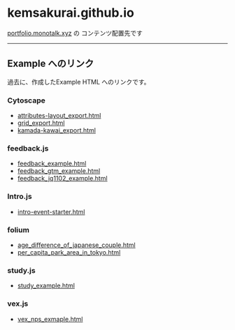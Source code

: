 # kemsakurai.github.io
[portfolio.monotalk.xyz](https://portfolio.monotalk.xyz) の コンテンツ配置先です

------------------------
## Example へのリンク       

過去に、作成したExample HTML へのリンクです。   

### Cytoscape
* [attributes-layout_export.html](http://portfolio.monotalk.xyz/resources/html/attributes-layout_export.html)      
* [grid_export.html](http://portfolio.monotalk.xyz/resources/html/grid_export.html)      
* [kamada-kawai_export.html](http://portfolio.monotalk.xyz/resources/html/kamada-kawai_export.html)      
  
### feedback.js
* [feedback_example.html](http://portfolio.monotalk.xyz/resources/html/feedback_example.html)      
* [feedback_gtm_example.html](http://portfolio.monotalk.xyz/resources/html/feedback_gtm_example.html)    
* [feedback_jq1102_example.html](http://portfolio.monotalk.xyz/resources/html/feedback_jq1102_example.html)   

### Intro.js    
* [intro-event-starter.html](http://portfolio.monotalk.xyz/resources/html/intro-event-starter.html)     

### folium   
* [age_difference_of_japanese_couple.html](http://portfolio.monotalk.xyz/resources/html/age_difference_of_japanese_couple.html)   
* [per_capita_park_area_in_tokyo.html](http://portfolio.monotalk.xyz/resources/html/per_capita_park_area_in_tokyo.html)    

### study.js
* [study_example.html](http://portfolio.monotalk.xyz/resources/html/study_example.html)    

### vex.js    
* [vex_nps_exmaple.html](http://portfolio.monotalk.xyz/resources/html/vex_nps_exmaple.html)    

